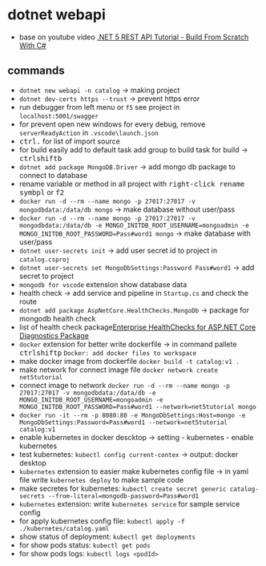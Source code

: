 # dotnet webapi

- base on youtube video [.NET 5 REST API Tutorial - Build From Scratch With C#](https://www.youtube.com/watch?v=ZXdFisA_hOY&t=874s)

## commands

- `dotnet new webapi -n catalog` -> making project
- `dotnet dev-certs https --trust` -> prevent https error
- run debugger from left menu or `f5` see project in `localhost:5001/swagger`
- for prevent open new windows for every debug, remove `serverReadyAction` in `.vscode\launch.json`
- <kbd>ctrl</kbd><kbd>.</kbd> for list of import source
- for build easily add to default task add group to build task for build -> <kbd>ctrl</kbd><kbd>shift</kbd><kbd>b</kbd>
- `dotnet add package MongoDB.Driver` -> add mongo db package to connect to database
- rename variable or method in all project with <kbd>right-click</kbd><kbd> rename symbpl</kbd> or <kbd>f2</kbd>
- `docker run -d --rm --name mongo -p 27017:27017 -v mongodbdata:/data/db mongo` -> make database without user/pass
- `docker run -d --rm --name mongo -p 27017:27017 -v mongodbdata:/data/db -e MONGO_INITDB_ROOT_USERNAME=mongoadmin -e MONGO_INITDB_ROOT_PASSWORD=Pass#word1 mongo` -> make database with user/pass
- `dotnet user-secrets init` -> add user secret id to project in `catalog.csproj`
- `dotnet user-secrets set MongoDbSettings:Password Pass#word1` -> add secret to project
- `mongodb for vscode` extension show database data
- health check -> add service and pipeline in `Startup.cs` and check the route
- `dotnet add package AspNetCore.HealthChecks.MongoDb` -> package for mongodb health check
- list of health check package[Enterprise HealthChecks for ASP.NET Core Diagnostics Package](https://github.com/Xabaril/AspNetCore.Diagnostics.HealthChecks)
- `docker` extension for better write dockerfile -> in command pallete <kbd>ctrl</kbd><kbd>shift</kbd><kbd>p</kbd> `Docker: add docker files to workspace`
- make docker image from dockerfile `docker build -t catalog:v1 .`
- make network for connect image file `docker network create net5tutorial`
- connect image to network `docker run -d --rm --name mongo -p 27017:27017 -v mongodbdata:/data/db -e MONGO_INITDB_ROOT_USERNAME=mongoadmin -e MONGO_INITDB_ROOT_PASSWORD=Pass#word1 --network=net5tutorial mongo`
- `docker run -it --rm -p 8080:80 -e MongoDbSettings:Host=mongo -e MongoDbSettings:Password=Pass#word1 --network=net5tutorial catalog:v1`
- enable kubernetes in docker descktop -> setting - kubernetes - enable kubernetes
- test kubernetes: `kubectl config current-contex` -> output: docker desktop
- `kubernetes` extension to easier make kubernetes config file -> in yaml file write `kubernetes deploy` to make sample code
- make secretes for kubernetes: `kubectl create secret generic catalog-secrets --from-literal=mongodb-password=Pass#word1`
- `kubernetes` extension: write `kubernetes service` for sample service config
- for apply kubernetes config file: `kubectl apply -f ./kubernetes/catalog.yaml`
- show status of deployment: `kubectl get deployments`
- for show pods status: `kubectl get pods`
- for show pods logs: `kubectl logs <podId>`
